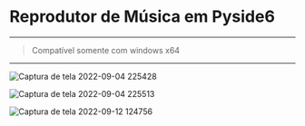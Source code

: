 # Reprodutor de Música em Pyside6
***

>Compatível somente com windows x64
***

![Captura de tela 2022-09-04 225428](https://user-images.githubusercontent.com/97363762/189700140-786652df-fc29-4d80-9d2f-01f7054913ec.png)

![Captura de tela 2022-09-04 225513](https://user-images.githubusercontent.com/97363762/189700160-a1c0f7d8-1a05-4864-a7d7-648c1bc814cd.png)

![Captura de tela 2022-09-12 124756](https://user-images.githubusercontent.com/97363762/189700189-f7ec4447-2a2e-4fd6-be46-d38be06dccd9.png)
